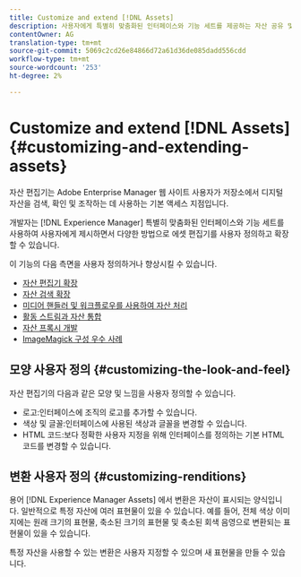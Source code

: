 ```yaml
---
title: Customize and extend [!DNL Assets]
description: 사용자에게 특별히 맞춤화된 인터페이스와 기능 세트를 제공하는 자산 공유 및 자산 편집기를 사용자 정의하고 확장할 수 있는 방법을 알아봅니다.
contentOwner: AG
translation-type: tm+mt
source-git-commit: 5069c2cd26e84866d72a61d36de085dadd556cdd
workflow-type: tm+mt
source-wordcount: '253'
ht-degree: 2%

---
```



# Customize and extend [!DNL Assets] {#customizing-and-extending-assets}

자산 편집기는 Adobe Enterprise Manager 웹 사이트 사용자가 저장소에서 디지털 자산을 검색, 확인 및 조작하는 데 사용하는 기본 액세스 지점입니다.

개발자는 [!DNL Experience Manager] 특별히 맞춤화된 인터페이스와 기능 세트를 사용하여 사용자에게 제시하면서 다양한 방법으로 에셋 편집기를 사용자 정의하고 확장할 수 있습니다.

이 기능의 다음 측면을 사용자 정의하거나 향상시킬 수 있습니다.

* [자산 편집기 확장](asseteditorx.md)
* [자산 검색 확장](searchx.md)
* [미디어 핸들러 및 워크플로우를 사용하여 자산 처리](media-handlers.md)
* [활동 스트림과 자산 통합](extending-activity-stream.md)
* [자산 프록시 개발](proxy.md)
* [ImageMagick 구성 우수 사례](best-practices-for-imagemagick.md)

## 모양 사용자 정의 {#customizing-the-look-and-feel}

자산 편집기의 다음과 같은 모양 및 느낌을 사용자 정의할 수 있습니다.

* 로고:인터페이스에 조직의 로고를 추가할 수 있습니다.
* 색상 및 글꼴:인터페이스에 사용된 색상과 글꼴을 변경할 수 있습니다.
* HTML 코드:보다 정확한 사용자 지정을 위해 인터페이스를 정의하는 기본 HTML 코드를 변경할 수 있습니다.

## 변환 사용자 정의 {#customizing-renditions}

용어 [!DNL Experience Manager Assets] 에서 변환은 자산이 표시되는 양식입니다. 일반적으로 특정 자산에 여러 표현물이 있을 수 있습니다. 예를 들어, 전체 색상 이미지에는 원래 크기의 표현물, 축소된 크기의 표현물 및 축소된 회색 음영으로 변환되는 표현물이 있을 수 있습니다.

특정 자산을 사용할 수 있는 변환은 사용자 지정할 수 있으며 새 표현물을 만들 수 있습니다.
